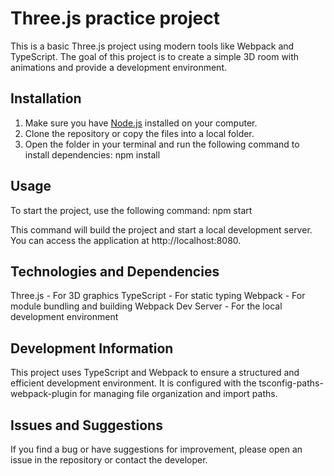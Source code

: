 # Three.js practice project

This is a basic Three.js project using modern tools like Webpack and TypeScript. The goal of this project is to create a simple 3D room with animations and provide a development environment.

## Installation

1. Make sure you have [Node.js](https://nodejs.org/) installed on your computer.
2. Clone the repository or copy the files into a local folder.
3. Open the folder in your terminal and run the following command to install dependencies: npm install

## Usage
To start the project, use the following command: npm start

This command will build the project and start a local development server. You can access the application at http://localhost:8080.


## Technologies and Dependencies
Three.js - For 3D graphics
TypeScript - For static typing
Webpack - For module bundling and building
Webpack Dev Server - For the local development environment

## Development Information
This project uses TypeScript and Webpack to ensure a structured and efficient development environment. It is configured with the tsconfig-paths-webpack-plugin for managing file organization and import paths.

## Issues and Suggestions
If you find a bug or have suggestions for improvement, please open an issue in the repository or contact the developer.